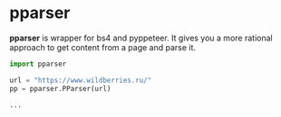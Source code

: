 # pparser
**pparser** is wrapper for bs4 and pyppeteer. It gives you a more rational approach to get content from a page and parse it.

```python
import pparser

url = "https://www.wildberries.ru/"
pp = pparser.PParser(url)

...
```